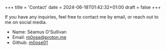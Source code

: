 +++
title = 'Contact'
date = 2024-06-18T01:42:32+01:00
draft = false
+++

If you have any inquiries, feel free to contact me by email, or reach out to me on social media.

* Name: Séamus O'Sullivan
* Email: m0ose@proton.me
* Github: [m0ose01](https://github.com/m0ose01)
